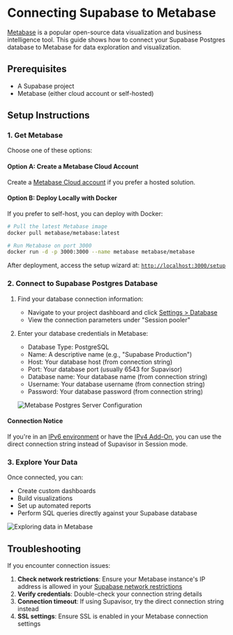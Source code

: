 # Connecting Supabase to Metabase

[Metabase](https://www.metabase.com/) is a popular open-source data visualization and business intelligence tool. This guide shows how to connect your Supabase Postgres database to Metabase for data exploration and visualization.

## Prerequisites

- A Supabase project
- Metabase (either cloud account or self-hosted)

## Setup Instructions

### 1. Get Metabase

Choose one of these options:

#### Option A: Create a Metabase Cloud Account

Create a [Metabase Cloud account](https://store.metabase.com/checkout) if you prefer a hosted solution.

#### Option B: Deploy Locally with Docker

If you prefer to self-host, you can deploy with Docker:

```bash
# Pull the latest Metabase image
docker pull metabase/metabase:latest

# Run Metabase on port 3000
docker run -d -p 3000:3000 --name metabase metabase/metabase
```

After deployment, access the setup wizard at: [`http://localhost:3000/setup`](http://localhost:3000/setup)

### 2. Connect to Supabase Postgres Database

1. Find your database connection information:
   - Navigate to your project dashboard and click [Settings > Database](https://supabase.com/dashboard/project/_?showConnect=true)
   - View the connection parameters under "Session pooler"

2. Enter your database credentials in Metabase:
   - Database Type: PostgreSQL
   - Name: A descriptive name (e.g., "Supabase Production")
   - Host: Your database host (from connection string)
   - Port: Your database port (usually 6543 for Supavisor)
   - Database name: Your database name (from connection string)
   - Username: Your database username (from connection string)
   - Password: Your database password (from connection string)

   ![Metabase Postgres Server Configuration](https://supabase.com/docs/img/guides/database/connecting-to-postgres/metabase/add-pg-server.png)

#### Connection Notice

If you're in an [IPv6 environment](https://supabase.com/docs/guides/platform/ipv4-address#checking-your-network-ipv6-support) or have the [IPv4 Add-On](https://supabase.com/docs/guides/platform/ipv4-address#understanding-ip-addresses), you can use the direct connection string instead of Supavisor in Session mode.

### 3. Explore Your Data

Once connected, you can:
- Create custom dashboards
- Build visualizations
- Set up automated reports
- Perform SQL queries directly against your Supabase database

![Exploring data in Metabase](https://supabase.com/docs/img/guides/database/connecting-to-postgres/metabase/explore.png)

## Troubleshooting

If you encounter connection issues:

1. **Check network restrictions**: Ensure your Metabase instance's IP address is allowed in your [Supabase network restrictions](https://supabase.com/dashboard/project/_/settings/network)
2. **Verify credentials**: Double-check your connection string details
3. **Connection timeout**: If using Supavisor, try the direct connection string instead
4. **SSL settings**: Ensure SSL is enabled in your Metabase connection settings
